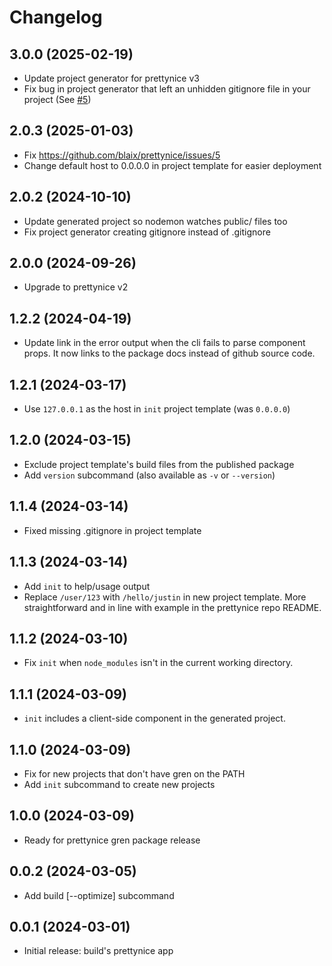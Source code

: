# Changelog

## 3.0.0 (2025-02-19)

* Update project generator for prettynice v3
* Fix bug in project generator that left an unhidden gitignore file in your project (See [#5](https://github.com/blaix/prettynice/issues/5))

## 2.0.3 (2025-01-03)

* Fix https://github.com/blaix/prettynice/issues/5
* Change default host to 0.0.0.0 in project template for easier deployment

## 2.0.2 (2024-10-10)

* Update generated project so nodemon watches public/ files too
* Fix project generator creating gitignore instead of .gitignore

## 2.0.0 (2024-09-26)

* Upgrade to prettynice v2

## 1.2.2 (2024-04-19)

* Update link in the error output when the cli fails to parse component props.
  It now links to the package docs instead of github source code.
  
## 1.2.1 (2024-03-17)

* Use `127.0.0.1` as the host in `init` project template (was `0.0.0.0`)

## 1.2.0 (2024-03-15)

* Exclude project template's build files from the published package
* Add `version` subcommand (also available as `-v` or `--version`)

## 1.1.4 (2024-03-14)

* Fixed missing .gitignore in project template

## 1.1.3 (2024-03-14)

* Add `init` to help/usage output
* Replace `/user/123` with `/hello/justin` in new project template. More
  straightforward and in line with example in the prettynice repo README.

## 1.1.2 (2024-03-10)

* Fix `init` when `node_modules` isn't in the current working directory.

## 1.1.1 (2024-03-09)

* `init` includes a client-side component in the generated project.

## 1.1.0 (2024-03-09)

* Fix for new projects that don't have gren on the PATH
* Add `init` subcommand to create new projects

## 1.0.0 (2024-03-09)

* Ready for prettynice gren package release

## 0.0.2 (2024-03-05)

* Add build [--optimize] subcommand

## 0.0.1 (2024-03-01)

* Initial release: build's prettynice app
